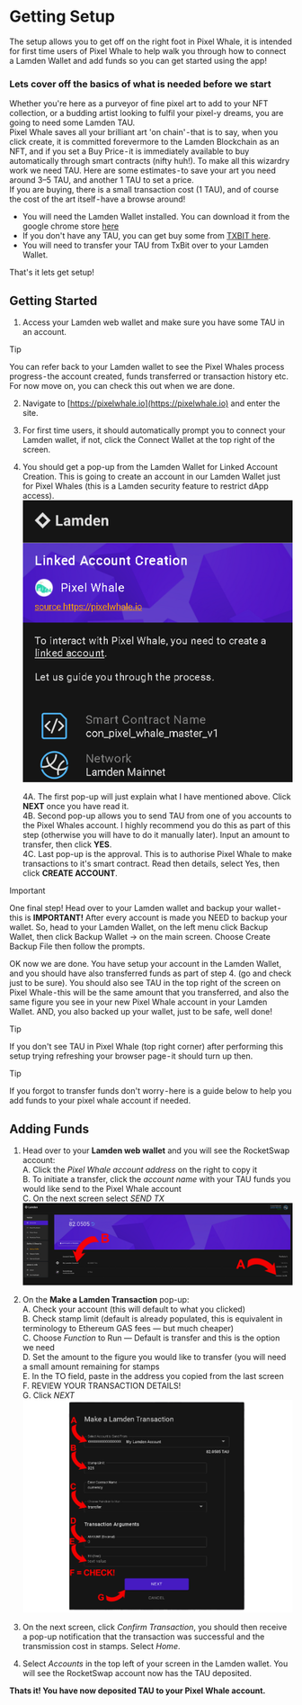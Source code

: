 # Getting Setup
The setup allows you to get off on the right foot in Pixel Whale, it is intended for first time users of Pixel Whale to help walk you through how to connect a Lamden Wallet and add funds so you can get started using the app!
### Lets cover off the basics of what is needed before we start
Whether you're here as a purveyor of fine pixel art to add to your NFT collection, or a budding artist looking to fulfil your pixel-y dreams, you are going to need some Lamden TAU.  
Pixel Whale saves all your brilliant art 'on chain' - that is to say, when you click create, it is committed forevermore to the Lamden Blockchain as an NFT, and if you set a Buy Price - it is immediately available to buy automatically through smart contracts (nifty huh!). To make all this wizardry work we need TAU. Here are some estimates - to save your art you need around 3–5 TAU, and another 1 TAU to set a price.  
If you are buying, there is a small transaction cost (1 TAU), and of course the cost of the art itself - have a browse around!  
* You will need the Lamden Wallet installed. You can download it from the google chrome store [here](https://chrome.google.com/webstore/detail/lamden-wallet-browser-ext/fhfffofbcgbjjojdnpcfompojdjjhdim)   
* If you don't have any TAU, you can get buy some from [TXBIT here](https://txbit.io/).   
* You will need to transfer your TAU from TxBit over to your Lamden Wallet.   
   
That's it lets get setup!   

## Getting Started

1. Access your Lamden web wallet and make sure you have some TAU in an account.  
>[!Tip]
>You can refer back to your Lamden wallet to see the Pixel Whales process progress - the account created, funds transferred or transaction history etc. For now move on, you can check this out when we are done.  

2. Navigate to [https://pixelwhale.io](https://pixelwhale.io) and enter the site.  

3. For first time users, it should automatically prompt you to connect your Lamden wallet, if not, click the Connect Wallet at the top right of the screen.  

4. You should get a pop-up from the Lamden Wallet for Linked Account Creation. This is going to create an account in our Lamden Wallet just for Pixel Whales (this is a Lamden security feature to restrict dApp access).  
![setup](./static/Setupdocs.png ':size=550')

    4A. The first pop-up will just explain what I have mentioned above. Click **NEXT** once you have read it.   
    4B. Second pop-up allows you to send TAU from one of you accounts to the Pixel Whales account. I highly recommend you do this as part of this step (otherwise you will have to do it manually later). Input an amount to transfer, then click **YES**.   
    4C. Last pop-up is the approval. This is to authorise Pixel Whale to make transactions to it's smart contract. Read then details, select Yes, then click **CREATE ACCOUNT**.   

>[!Important]
> One final step! Head over to your Lamden wallet and backup your wallet - this is **IMPORTANT!** After every account is made you NEED to backup your wallet. So, head to your Lamden Wallet, on the left menu click Backup Wallet, then click Backup Wallet -> on the main screen. Choose Create Backup File then follow the prompts.   

OK now we are done. You have setup your account in the Lamden Wallet, and you should have also transferred funds as part of step 4. (go and check just to be sure). You should also see TAU in the top right of the screen on Pixel Whale - this will be the same amount that you transferred, and also the same figure you see in your new Pixel Whale account in your Lamden Wallet. AND, you also backed up your wallet, just to be safe, well done!   

>[!Tip]
> If you don't see TAU in Pixel Whale (top right corner) after performing this setup trying refreshing your browser page - it should turn up then.   

>[!Tip]
> If you forgot to transfer funds don't worry - here is a guide below to help you add funds to your pixel whale account if needed.   


## Adding Funds

1. Head over to your **Lamden web wallet** and you will see the RocketSwap account:  
    A. Click the *Pixel Whale account address* on the right to copy it  
    B. To initiate a transfer, click the *account name* with your TAU funds you would like send to the Pixel Whale account   
    C. On the next screen select *SEND TX*  
![sep](./static/Add_funds1.png ':size=1000')
2. On the **Make a Lamden Transaction** pop-up:  
    A. Check your account (this will default to what you clicked)  
    B. Check stamp limit (default is already populated, this is equivalent in terminology to Ethereum GAS fees — but much cheaper)  
    C. Choose *Function* to Run — Default is transfer and this is the option we need  
    D. Set the amount to the figure you would like to transfer (you will need a small amount remaining for stamps  
    E. In the TO field, paste in the address you copied from the last screen  
    F. REVIEW YOUR TRANSACTION DETAILS!  
    G. Click *NEXT*  
![sep](./static/Add_funds2.png ':size=1000')
3. On the next screen, click *Confirm Transaction*, you should then receive a pop-up notification that the transaction was successful and the transmission cost in stamps. Select *Home*.

4. Select *Accounts* in the top left of your screen in the Lamden wallet. You will see the RocketSwap account now has the TAU deposited.

**Thats it! You have now deposited TAU to your Pixel Whale account.**
